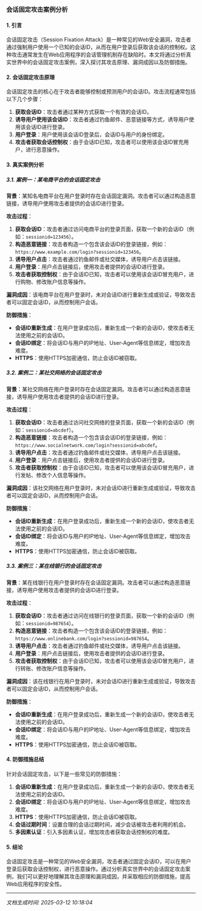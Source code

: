 ### 会话固定攻击案例分析

#### 1. 引言

会话固定攻击（Session Fixation Attack）是一种常见的Web安全漏洞，攻击者通过强制用户使用一个已知的会话ID，从而在用户登录后获取该会话的控制权。这种攻击通常发生在Web应用程序的会话管理机制存在缺陷时。本文将通过分析真实世界中的会话固定攻击案例，深入探讨其攻击原理、漏洞成因以及防御措施。

#### 2. 会话固定攻击原理

会话固定攻击的核心在于攻击者能够控制或预测用户的会话ID。攻击流程通常包括以下几个步骤：

1. **获取会话ID**：攻击者通过某种方式获取一个有效的会话ID。
2. **诱导用户使用该会话ID**：攻击者通过钓鱼邮件、恶意链接等方式，诱导用户使用该会话ID进行登录。
3. **用户登录**：用户使用该会话ID登录后，会话ID与用户的身份绑定。
4. **攻击者获取会话控制权**：由于会话ID已知，攻击者可以使用该会话ID冒充用户，进行恶意操作。

#### 3. 真实案例分析

##### 3.1. 案例一：某电商平台的会话固定攻击

**背景**：某知名电商平台在用户登录时存在会话固定漏洞。攻击者可以通过构造恶意链接，诱导用户使用攻击者提供的会话ID进行登录。

**攻击过程**：

1. **获取会话ID**：攻击者通过访问电商平台的登录页面，获取一个新的会话ID（例如：`sessionid=123456`）。
2. **构造恶意链接**：攻击者构造一个包含该会话ID的登录链接，例如：`https://www.example.com/login?sessionid=123456`。
3. **诱导用户点击**：攻击者通过钓鱼邮件或社交媒体，诱导用户点击该链接。
4. **用户登录**：用户点击链接后，使用攻击者提供的会话ID进行登录。
5. **攻击者获取控制权**：由于会话ID已知，攻击者可以使用该会话ID冒充用户，进行购物、修改账户信息等操作。

**漏洞成因**：该电商平台在用户登录时，未对会话ID进行重新生成或验证，导致攻击者可以固定会话ID，从而控制用户会话。

**防御措施**：

- **会话ID重新生成**：在用户登录成功后，重新生成一个新的会话ID，使攻击者无法使用之前的会话ID。
- **会话ID绑定**：将会话ID与用户的IP地址、User-Agent等信息绑定，增加攻击难度。
- **HTTPS**：使用HTTPS加密通信，防止会话ID被窃取。

##### 3.2. 案例二：某社交网络的会话固定攻击

**背景**：某社交网络在用户登录时存在会话固定漏洞。攻击者可以通过构造恶意链接，诱导用户使用攻击者提供的会话ID进行登录。

**攻击过程**：

1. **获取会话ID**：攻击者通过访问社交网络的登录页面，获取一个新的会话ID（例如：`sessionid=abcdef`）。
2. **构造恶意链接**：攻击者构造一个包含该会话ID的登录链接，例如：`https://www.socialnetwork.com/login?sessionid=abcdef`。
3. **诱导用户点击**：攻击者通过钓鱼邮件或社交媒体，诱导用户点击该链接。
4. **用户登录**：用户点击链接后，使用攻击者提供的会话ID进行登录。
5. **攻击者获取控制权**：由于会话ID已知，攻击者可以使用该会话ID冒充用户，进行发帖、修改个人信息等操作。

**漏洞成因**：该社交网络在用户登录时，未对会话ID进行重新生成或验证，导致攻击者可以固定会话ID，从而控制用户会话。

**防御措施**：

- **会话ID重新生成**：在用户登录成功后，重新生成一个新的会话ID，使攻击者无法使用之前的会话ID。
- **会话ID绑定**：将会话ID与用户的IP地址、User-Agent等信息绑定，增加攻击难度。
- **HTTPS**：使用HTTPS加密通信，防止会话ID被窃取。

##### 3.3. 案例三：某在线银行的会话固定攻击

**背景**：某在线银行在用户登录时存在会话固定漏洞。攻击者可以通过构造恶意链接，诱导用户使用攻击者提供的会话ID进行登录。

**攻击过程**：

1. **获取会话ID**：攻击者通过访问在线银行的登录页面，获取一个新的会话ID（例如：`sessionid=987654`）。
2. **构造恶意链接**：攻击者构造一个包含该会话ID的登录链接，例如：`https://www.onlinebank.com/login?sessionid=987654`。
3. **诱导用户点击**：攻击者通过钓鱼邮件或社交媒体，诱导用户点击该链接。
4. **用户登录**：用户点击链接后，使用攻击者提供的会话ID进行登录。
5. **攻击者获取控制权**：由于会话ID已知，攻击者可以使用该会话ID冒充用户，进行转账、修改账户信息等操作。

**漏洞成因**：该在线银行在用户登录时，未对会话ID进行重新生成或验证，导致攻击者可以固定会话ID，从而控制用户会话。

**防御措施**：

- **会话ID重新生成**：在用户登录成功后，重新生成一个新的会话ID，使攻击者无法使用之前的会话ID。
- **会话ID绑定**：将会话ID与用户的IP地址、User-Agent等信息绑定，增加攻击难度。
- **HTTPS**：使用HTTPS加密通信，防止会话ID被窃取。

#### 4. 防御措施总结

针对会话固定攻击，以下是一些常见的防御措施：

1. **会话ID重新生成**：在用户登录成功后，重新生成一个新的会话ID，使攻击者无法使用之前的会话ID。
2. **会话ID绑定**：将会话ID与用户的IP地址、User-Agent等信息绑定，增加攻击难度。
3. **HTTPS**：使用HTTPS加密通信，防止会话ID被窃取。
4. **会话过期时间**：设置合理的会话过期时间，减少会话被攻击者利用的机会。
5. **多因素认证**：引入多因素认证，增加攻击者获取会话控制权的难度。

#### 5. 结论

会话固定攻击是一种常见的Web安全漏洞，攻击者通过固定会话ID，可以在用户登录后获取会话控制权，进行恶意操作。通过分析真实世界中的会话固定攻击案例，我们可以更好地理解其攻击原理和漏洞成因，并采取相应的防御措施，提高Web应用程序的安全性。

---

*文档生成时间: 2025-03-12 10:18:04*





















